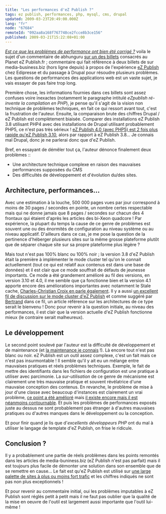 ```yaml
---
title: "Les performances d'eZ Publish ?"
tags: ez publish, performances, php, mysql, cms, drupal
updated: 2009-03-23T20:49:00.000Z
lang: "fr"
node: "67684"
remoteId: "092aa8a168f767748ce2fcce8b3ce156"
published: 2009-03-21T15:22:08+01:00
---
```


*[Est ce que les problémes de performance ont bien été corrigé
?](/post/etude-du-planet-ez-publish-fr-3-3-performances-caches-et-compagnie#c67673)*
voila le sujet d'un commentaire de abhunguru [sur un des
billets](/post/etude-du-planet-ez-publish-fr-3-3-performances-caches-et-compagnie)
consacrés au Planet eZ Publish.fr ;
commentaire qui fait référence à deux billets de sur media-business.biz (hors ligne depuis) à propos de l'expérience [eZ
Publish](/tag/ez-publish) chez Edipresse et du passage à Drupal pour résoudre
plusieurs problèmes.
Les questions de performances des applications web est un vaste sujet, je vais
essayer de pas faire trop long.


Première chose, les informations fournies dans ces billets sont assez confuses
voire inexactes (notamment le paragraphe intitulé *eZpublish ré-invente la
compilation en
PHP*), je pense qu'il s'agit de la vision non technique de problèmes
techniques, en fait ce qui ressort avant tout, c'est la frustration de l'auteur.
Ensuite, la comparaison
brute
des chiffres Drupal / eZ Publish est complètement biaisée. Comparer des
installations eZ Publish 3.8 utilisant PHP4 avec des installations de Drupal
utilisant probablement PHP5, ce n'est pas très sérieux ! [eZ Publish 4.0 (avec
PHP5) est 2 fois plus rapide qu'eZ Publish
3.10](/post/benchmark-between-ez-publish-4-and-ez-publish-3-10-with-or-without-a-php-opcode-cache),
alors par rapport à eZ Publish 3.8... Je connais mal Drupal, donc je ne parlerai
donc que d'eZ Publish.

Bref, en essayant de démêler tout ça, l'auteur dénonce finalement deux
problèmes&nbsp;::

* Une architecture technique complexe en raison des mauvaises performances
  supposées du CMS
* Des difficultés de développement et d'évolution du/des sites.


## Architecture, performances...


Avec une estimation à la louche, 500 000 pages vues par jour correspond à moins
de 30 pages / secondes en pointe, un nombre certes respectable mais qui ne donne
jamais que 8 pages / secondes sur chacun des 4 frontaux qui étaient d'après les
articles des bi-Xeon quadcore ! Par expérience, la plupart du temps la cause de
ce genre de problèmes est souvent une ou des énormités de configuration au
niveau système ou au niveau applicatif. D'ailleurs dans ce cas, je me pose la
question de la pertinence d'héberger plusieurs sites sur la même grosse
plateforme plutôt que de séparer chaque site sur sa propre plateforme plus
légère ?


Mais tout n'est pas 100% blanc ou 100% noir ; la version 3.8 d'eZ Publish était
la première à implémenter le mode cluster tel qu'on le connait actuellement
(tout ce qui est relatif aux contenus est dans une base de données) et il est
clair que ce mode souffrait de défauts de jeunesse importants. Ce mode a été
grandement amélioré au fil des versions, en version 3.10 et 4.0, il me semble
que ça fonctionne bien et la version 4.1 apporte encore des améliorations
importantes avec notamment le Stale
cache,
[Charles-Christian Croix en parle
également](http://www.karlesnine.com/post/2009/03/10/eZPublish-OJD). Il y a
aussi [un excellent fil de discussion sur le mode cluster d'eZ
Publish](http://ez.no/developer/forum/developer/cluster_performance) et comme
suggéré par [Bertrand](http://blog.ankh-morpork.net/) dans ce fil, un article
référence sur les architectures de ce type serait le bienvenu&nbsp;! Donc pour
revenir à la question initiale, au niveau des performances, il est clair que la
version actuelle d'eZ Publish fonctionne mieux (le contraire serait malheureux).


## Le développement


Le second point soulevé par l'auteur est la difficulté de développement et de
maintenance (et [la maintenance je connais](/page/cv-fr) !). Là encore tout
n'est pas blanc ou noir. eZ Publish est un outil assez complexe, c'est un fait
mais ce n'est pas insurmontable&nbsp;! Il semble qu'il y ait eu un mélange entre
mauvaises pratiques et réels problèmes techniques. Exemple, le fait de mettre
des identifiants dans les fichiers de configuration est une pratique à utiliser
avec parcimonie. La *sur-utilisation* de ce genre de mécanisme est clairement
une très mauvaise pratique et souvent révélatrice d'une mauvaise conception des
contenus.
En revanche, le problème de mise à jour d'une classe avec beaucoup d'instances
est clairement un vrai problème, [ce point a été
amélioré](http://issues.ez.no/14133) mais [il existe encore mais il est
néanmoins contournable](http://issues.ez.no/10203). Et puis les problèmes de
performances exposés juste au dessus ne sont probablement pas étranger à
d'autres mauvaises pratiques ou d'autres manques dans le développement ou la
conception.


Et pour finir quand je lis que d'*excellents développeurs PHP* ont du mal à
utiliser le langage de template d'eZ Publish, on frise le ridicule.


## Conclusion ?


Il y a probablement une partie de réels problèmes dans les points remontés dans
les articles de media-buniness.biz (eZ Publish n'est pas parfait) mais il est
toujours plus facile de démonter une solution dans son ensemble que de se
remettre en cause... Le fait est qu'eZ Publish est utilisé sur [une large
palette de sites à plus ou moins fort trafic](http://ez.no/Customers/Customers-by-Industry)
et les chiffres indiqués ne sont pas non plus exceptionnels&nbsp;!


Et pour revenir au commentaire initial, oui les problèmes imputables à eZ
Publish sont réglés petit à petit mais il ne faut pas oublier que la qualité de
la mise en oeuvre de l'outil est largement aussi importante que l'outil
lui-même&nbsp;!

